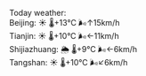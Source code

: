 Today weather:  
Beijing: ☀️   🌡️+13°C 🌬️↑15km/h  
Tianjin: ☀️   🌡️+10°C 🌬️←11km/h  
Shijiazhuang: 🌦   🌡️+9°C 🌬️←6km/h  
Tangshan: ☀️   🌡️+10°C 🌬️↙6km/h  
